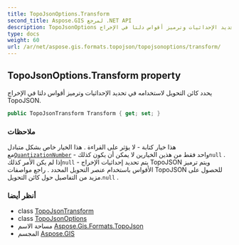 ```yaml
---
title: TopoJsonOptions.Transform
second_title: Aspose.GIS لمرجع .NET API
description: TopoJsonOptions ملكية. يحدد كائن التحويل لاستخدامه في تحديد الإحداثيات وترميز أقواس دلتا في الإخراج TopoJSON.
type: docs
weight: 60
url: /ar/net/aspose.gis.formats.topojson/topojsonoptions/transform/
---
```

## TopoJsonOptions.Transform property

يحدد كائن التحويل لاستخدامه في تحديد الإحداثيات وترميز أقواس دلتا في الإخراج TopoJSON.

```csharp
public TopoJsonTransform Transform { get; set; }
```

### ملاحظات

هذا خيار كتابة - لا يؤثر على القراءة . هذا الخيار خاص بشكل متبادل مع[`QuantizationNumber`](../quantizationnumber/) - واحد فقط من هذين الخيارين لا يمكن أن يكون كذلك`null` . إذا لم يكن الأمر كذلك`null` - يتم تحديد إحداثيات الإخراج TopoJSON ويتم ترميز الأقواس باستخدام عنصر التحويل المحدد . راجع مواصفات TopoJSON للحصول على مزيد من التفاصيل حول كائن التحويل.`null` .

### أنظر أيضا

* class [TopoJsonTransform](../../topojsontransform/)
* class [TopoJsonOptions](../)
* مساحة الاسم [Aspose.Gis.Formats.TopoJson](../../topojsonoptions/)
* المجسم [Aspose.GIS](../../../)



